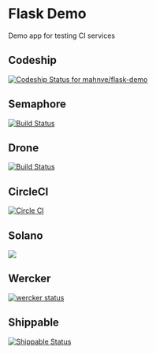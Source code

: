 # Flask Demo

Demo app for testing CI services

## Codeship

[![Codeship Status for mahnve/flask-demo](https://codeship.io/projects/b75714a0-1725-0132-af64-5ae52864a4c1/status)](https://codeship.io/projects/34010)

## Semaphore

[![Build Status](https://semaphoreapp.com/api/v1/projects/2745aac8-a399-4127-91cd-d438fbfa53d5/242812/badge.png)](https://semaphoreapp.com/mahnve/flask-demo)

## Drone

[![Build Status](https://drone.io/github.com/mahnve/flask-demo/status.png)](https://drone.io/github.com/mahnve/flask-demo/latest)

## CircleCI

[![Circle CI](https://circleci.com/gh/mahnve/flask-demo.png?style=badge)](https://circleci.com/gh/mahnve/flask-demo)

## Solano

[![](https://ci.solanolabs.com:443/mahnve/flask-demo/badges/109894.png?badge_token=8dcb194222d8fa3ad168b7f0c9774580ad1e2be3)](https://ci.solanolabs.com:443/mahnve/flask-demo/suites/109894)


## Wercker

[![wercker status](https://app.wercker.com/status/6a9fe78d9f7aa4bc1e8836019f74a01c/s
"wercker
status")](https://app.wercker.com/project/bykey/6a9fe78d9f7aa4bc1e8836019f74a01c)

## Shippable

[![Shippable Status](https://img.shields.io/shippable/56140c451895ca44741a816d.svg)](https://app.shippable.com/projects/56140c451895ca44741a816d)
